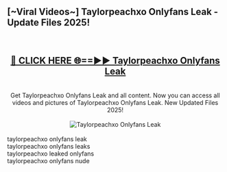 <h2>[~Viral Videos~] Taylorpeachxo Onlyfans Leak - Update Files 2025!</h2>
<br>
<div align="center">
<h2><a href="https://betterlinks.top/A2PfLJ" rel="nofollow">🔴 CLICK HERE 🌐==►► Taylorpeachxo Onlyfans Leak</a></h2>
<br>
Get Taylorpeachxo Onlyfans Leak and all content. Now you can access all videos and pictures of Taylorpeachxo Onlyfans Leak. New Updated Files 2025!
<br>
<br>
<a href="https://betterlinks.top/A2PfLJ" rel="nofollow" data-target="animated-image.originalLink"><img src="https://i.ibb.co.com/WyWwxjT/player-gif2.gif" alt="Taylorpeachxo Onlyfans Leak" style="max-width: 100%; display: inline-block;" data-target="animated-image.originalImage"></a>
</div>
<br>
taylorpeachxo onlyfans leak<br>
taylorpeachxo onlyfans leaks<br>
taylorpeachxo leaked onlyfans<br>
taylorpeachxo onlyfans nude
